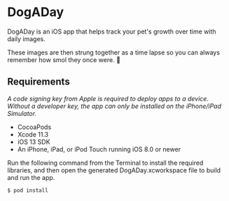 # DogADay

DogADay is an iOS app that helps track your pet's growth over time with daily images.

These images are then strung together as a time lapse so you can always remember how smol they once were. :dog:


## Requirements
<i>A code signing key from Apple is required to deploy apps to a device. Without a developer key, the app can only be installed on the iPhone/iPad Simulator.</i>

* CocoaPods
* Xcode 11.3
* iOS 13 SDK
* An iPhone, iPad, or iPod Touch running iOS 8.0 or newer

Run the following command from the Terminal to install the required libraries, and then open the generated DogADay.xcworkspace file to build and run the app.

```
$ pod install
```
